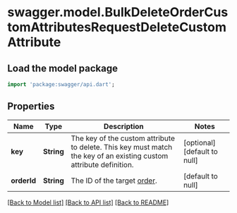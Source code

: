 # swagger.model.BulkDeleteOrderCustomAttributesRequestDeleteCustomAttribute

## Load the model package
```dart
import 'package:swagger/api.dart';
```

## Properties
Name | Type | Description | Notes
------------ | ------------- | ------------- | -------------
**key** | **String** | The key of the custom attribute to delete.  This key must match the key  of an existing custom attribute definition. | [optional] [default to null]
**orderId** | **String** | The ID of the target [order](https://developer.squareup.com/reference/square_2023-12-13/objects/Order). | [default to null]

[[Back to Model list]](../README.md#documentation-for-models) [[Back to API list]](../README.md#documentation-for-api-endpoints) [[Back to README]](../README.md)

